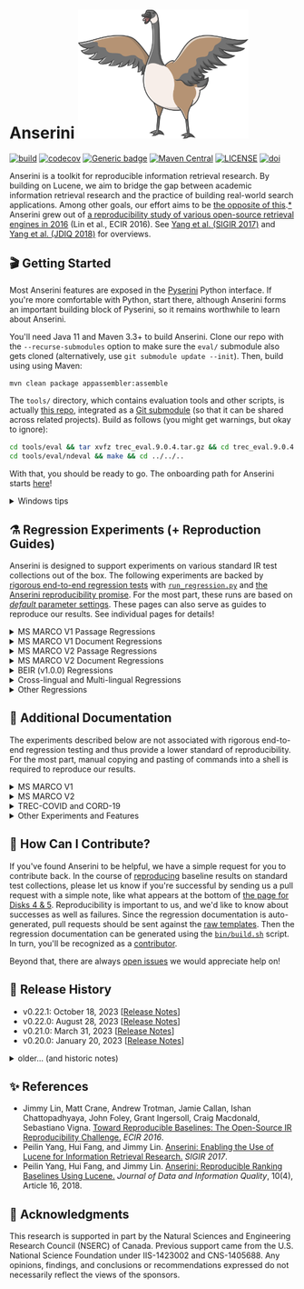 Anserini <img src="docs/anserini-logo.png" width="300" />
========
[![build](https://github.com/castorini/anserini/actions/workflows/maven.yml/badge.svg)](https://github.com/castorini/anserini/actions)
[![codecov](https://codecov.io/gh/castorini/anserini/branch/master/graph/badge.svg)](https://codecov.io/gh/castorini/anserini)
[![Generic badge](https://img.shields.io/badge/Lucene-v9.5.0-brightgreen.svg)](https://archive.apache.org/dist/lucene/java/9.5.0/)
[![Maven Central](https://img.shields.io/maven-central/v/io.anserini/anserini?color=brightgreen)](https://central.sonatype.com/namespace/io.anserini)
[![LICENSE](https://img.shields.io/badge/license-Apache-blue.svg?style=flat)](https://www.apache.org/licenses/LICENSE-2.0)
[![doi](http://img.shields.io/badge/doi-10.1145%2F3239571-blue.svg?style=flat)](https://doi.org/10.1145/3239571)

Anserini is a toolkit for reproducible information retrieval research.
By building on Lucene, we aim to bridge the gap between academic information retrieval research and the practice of building real-world search applications.
Among other goals, our effort aims to be [the opposite of this](http://phdcomics.com/comics/archive.php?comicid=1689).[*](docs/reproducibility.md)
Anserini grew out of [a reproducibility study of various open-source retrieval engines in 2016](https://link.springer.com/chapter/10.1007/978-3-319-30671-1_30) (Lin et al., ECIR 2016). 
See [Yang et al. (SIGIR 2017)](https://dl.acm.org/doi/10.1145/3077136.3080721) and [Yang et al. (JDIQ 2018)](https://dl.acm.org/doi/10.1145/3239571) for overviews.

## 🎬 Getting Started

Most Anserini features are exposed in the [Pyserini](http://pyserini.io/) Python interface.
If you're more comfortable with Python, start there, although Anserini forms an important building block of Pyserini, so it remains worthwhile to learn about Anserini.

<!--
If you're looking for basic indexing and search capabilities, you might want to start there.
A low-effort way to try out Anserini is to look at our [online notebooks](https://github.com/castorini/anserini-notebooks), which will allow you to get started with just a few clicks.
-->

You'll need Java 11 and Maven 3.3+ to build Anserini.
Clone our repo with the `--recurse-submodules` option to make sure the `eval/` submodule also gets cloned (alternatively, use `git submodule update --init`).
Then, build using using Maven:

```
mvn clean package appassembler:assemble
```

The `tools/` directory, which contains evaluation tools and other scripts, is actually [this repo](https://github.com/castorini/anserini-tools), integrated as a [Git submodule](https://git-scm.com/book/en/v2/Git-Tools-Submodules) (so that it can be shared across related projects).
Build as follows (you might get warnings, but okay to ignore):

```bash
cd tools/eval && tar xvfz trec_eval.9.0.4.tar.gz && cd trec_eval.9.0.4 && make && cd ../../..
cd tools/eval/ndeval && make && cd ../../..
```

With that, you should be ready to go.
The onboarding path for Anserini starts [here](docs/start-here.md)!

<details>
<summary>Windows tips</summary>

Note that on Windows, tests may fail due to encoding issues, see [#1466](https://github.com/castorini/anserini/issues/1466).
A simple workaround is to skip tests by adding `-Dmaven.test.skip=true` to the above `mvn` command.
See [#1121](https://github.com/castorini/pyserini/discussions/1121) for additional discussions on debugging Windows build errors.

</details>

## ⚗️ Regression Experiments (+ Reproduction Guides)

Anserini is designed to support experiments on various standard IR test collections out of the box.
The following experiments are backed by [rigorous end-to-end regression tests](docs/regressions.md) with [`run_regression.py`](src/main/python/run_regression.py) and [the Anserini reproducibility promise](docs/regressions.md).
For the most part, these runs are based on [_default_ parameter settings](src/main/java/io/anserini/search/SearchCollection.java).
These pages can also serve as guides to reproduce our results.
See individual pages for details!

<details>
<summary>MS MARCO V1 Passage Regressions</summary>

### MS MARCO V1 Passage Regressions

|                                             |                                         dev                                          |                                       DL19                                        |                                       DL20                                        |
|---------------------------------------------|:------------------------------------------------------------------------------------:|:---------------------------------------------------------------------------------:|:---------------------------------------------------------------------------------:|
| **Unsupervised Sparse Lexical**             |                                                                                      |                                                                                   |                                                                                   |
| BoW baselines                               |                 [+](docs/regressions/regressions-msmarco-passage.md)                 |                 [+](docs/regressions/regressions-dl19-passage.md)                 |                 [+](docs/regressions/regressions-dl20-passage.md)                 |
| Quantized BM25                              |             [✓](docs/regressions/regressions-msmarco-passage-bm25-b8.md)             |             [✓](docs/regressions/regressions-dl19-passage-bm25-b8.md)             |             [✓](docs/regressions/regressions-dl20-passage-bm25-b8.md)             |
| WP baselines                                |               [+](docs/regressions/regressions-msmarco-passage-wp.md)                |               [+](docs/regressions/regressions-dl19-passage-wp.md)                |               [+](docs/regressions/regressions-dl20-passage-wp.md)                |
| Huggingface WP baselines                    |             [+](docs/regressions/regressions-msmarco-passage-hgf-wp.md)              |             [+](docs/regressions/regressions-dl19-passage-hgf-wp.md)              |             [+](docs/regressions/regressions-dl20-passage-hgf-wp.md)              |
| doc2query                                   |            [+](docs/regressions/regressions-msmarco-passage-doc2query.md)            |                                                                                   |                                                                                   |
| doc2query-T5                                |          [+](docs/regressions/regressions-msmarco-passage-docTTTTTquery.md)          |          [+](docs/regressions/regressions-dl19-passage-docTTTTTquery.md)          |          [+](docs/regressions/regressions-dl20-passage-docTTTTTquery.md)          |
| **Learned Sparse Lexical (uniCOIL family)** |                                                                                      |                                                                                   |                                                                                   |
| uniCOIL noexp                               |          [✓](docs/regressions/regressions-msmarco-passage-unicoil-noexp.md)          |          [✓](docs/regressions/regressions-dl19-passage-unicoil-noexp.md)          |          [✓](docs/regressions/regressions-dl20-passage-unicoil-noexp.md)          |
| uniCOIL with doc2query-T5                   |             [✓](docs/regressions/regressions-msmarco-passage-unicoil.md)             |             [✓](docs/regressions/regressions-dl19-passage-unicoil.md)             |             [✓](docs/regressions/regressions-dl20-passage-unicoil.md)             |
| uniCOIL with TILDE                          |     [✓](docs/regressions/regressions-msmarco-passage-unicoil-tilde-expansion.md)     |                                                                                   |                                                                                   |
| **Learned Sparse Lexical (other)**          |                                                                                      |                                                                                   |                                                                                   |
| DeepImpact                                  |           [✓](docs/regressions/regressions-msmarco-passage-deepimpact.md)            |                                                                                   |                                                                                   |
| SPLADEv2                                    |       [✓](docs/regressions/regressions-msmarco-passage-distill-splade-max.md)        |                                                                                   |                                                                                   |
| SPLADE-distill CoCodenser-medium            | [✓](docs/regressions/regressions-msmarco-passage-splade-distil-cocodenser-medium.md) | [✓](docs/regressions/regressions-dl19-passage-splade-distil-cocodenser-medium.md) | [✓](docs/regressions/regressions-dl20-passage-splade-distil-cocodenser-medium.md) |
| SPLADE++ CoCondenser-EnsembleDistil         |          [✓](docs/regressions/regressions-msmarco-passage-splade-pp-ed.md)           |          [✓](docs/regressions/regressions-dl19-passage-splade-pp-ed.md)           |          [✓](docs/regressions/regressions-dl20-passage-splade-pp-ed.md)           |
| SPLADE++ CoCondenser-EnsembleDistil (ONNX)  |        [✓](docs/regressions/regressions-msmarco-passage-splade-pp-ed-onnx.md)        |        [✓](docs/regressions/regressions-dl19-passage-splade-pp-ed-onnx.md)        |        [✓](docs/regressions/regressions-dl20-passage-splade-pp-ed-onnx.md)        |
| SPLADE++ CoCondenser-SelfDistil             |          [✓](docs/regressions/regressions-msmarco-passage-splade-pp-sd.md)           |          [✓](docs/regressions/regressions-dl19-passage-splade-pp-sd.md)           |          [✓](docs/regressions/regressions-dl20-passage-splade-pp-sd.md)           |
| SPLADE++ CoCondenser-SelfDistil (ONNX)      |        [✓](docs/regressions/regressions-msmarco-passage-splade-pp-sd-onnx.md)        |        [✓](docs/regressions/regressions-dl19-passage-splade-pp-sd-onnx.md)        |        [✓](docs/regressions/regressions-dl20-passage-splade-pp-sd-onnx.md)        |
| **Learned Dense**                           |                                                                                      |                                                                                   |                                                                                   |
| cosDPR-distil                               |         [✓](docs/regressions/regressions-msmarco-passage-cos-dpr-distil.md)          |         [✓](docs/regressions/regressions-dl19-passage-cos-dpr-distil.md)          |         [✓](docs/regressions/regressions-dl20-passage-cos-dpr-distil.md)          |  

### Available Corpora for Download

| Corpora                                                                                                                                   |   Size | Checksum                           |
|:------------------------------------------------------------------------------------------------------------------------------------------|-------:|:-----------------------------------|
| [Quantized BM25](https://rgw.cs.uwaterloo.ca/JIMMYLIN-bucket0/data/msmarco-passage-bm25-b8.tar)                                           | 1.2 GB | `0a623e2c97ac6b7e814bf1323a97b435` |
| [uniCOIL (noexp)](https://rgw.cs.uwaterloo.ca/JIMMYLIN-bucket0/data/msmarco-passage-unicoil-noexp.tar)                                    | 2.7 GB | `f17ddd8c7c00ff121c3c3b147d2e17d8` |
| [uniCOIL (d2q-T5)](https://rgw.cs.uwaterloo.ca/JIMMYLIN-bucket0/data/msmarco-passage-unicoil.tar)                                         | 3.4 GB | `78eef752c78c8691f7d61600ceed306f` |
| [uniCOIL (TILDE)](https://rgw.cs.uwaterloo.ca/JIMMYLIN-bucket0/data/msmarco-passage-unicoil-tilde-expansion.tar)                          | 3.9 GB | `12a9c289d94e32fd63a7d39c9677d75c` |
| [DeepImpact](https://rgw.cs.uwaterloo.ca/JIMMYLIN-bucket0/data/msmarco-passage-deepimpact.tar)                                            | 3.6 GB | `73843885b503af3c8b3ee62e5f5a9900` |
| [SPLADEv2](https://rgw.cs.uwaterloo.ca/JIMMYLIN-bucket0/data/msmarco-passage-distill-splade-max.tar)                                      | 9.9 GB | `b5d126f5d9a8e1b3ef3f5cb0ba651725` |
| [SPLADE-distill CoCodenser-medium](https://rgw.cs.uwaterloo.ca/JIMMYLIN-bucket0/data/msmarco-passage-splade_distil_cocodenser_medium.tar) | 4.9 GB | `f77239a26d08856e6491a34062893b0c` |
| [SPLADE++ CoCondenser-EnsembleDistil](https://rgw.cs.uwaterloo.ca/pyserini/data/msmarco-passage-splade-pp-ed.tar)                         | 4.2 GB | `e489133bdc54ee1e7c62a32aa582bc77` |
| [SPLADE++ CoCondenser-SelfDistil](https://rgw.cs.uwaterloo.ca/pyserini/data/msmarco-passage-splade-pp-sd.tar)                             | 4.8 GB | `cb7e264222f2bf2221dd2c9d28190be1` |
| [cosDPR-distil](https://rgw.cs.uwaterloo.ca/pyserini/data/msmarco-passage-cos-dpr-distil.tar)                                             |  57 GB | `e20ffbc8b5e7f760af31298aefeaebbd` |

</details>
<details>
<summary>MS MARCO V1 Document Regressions</summary>

### MS MARCO V1 Document Regressions

|                                                                                               |                                   dev                                    |                                 DL19                                  |                                 DL20                                  |
|-----------------------------------------------------------------------------------------------|:------------------------------------------------------------------------:|:---------------------------------------------------------------------:|:---------------------------------------------------------------------:|
| **Unsupervised Lexical, Complete Doc**[*](docs/experiments-msmarco-doc-doc2query-details.md)  |
| BoW baselines                                                                                 |             [+](docs/regressions/regressions-msmarco-doc.md)             |             [+](docs/regressions/regressions-dl19-doc.md)             |             [+](docs/regressions/regressions-dl20-doc.md)             |
| WP baselines                                                                                  |           [+](docs/regressions/regressions-msmarco-doc-wp.md)            |           [+](docs/regressions/regressions-dl19-doc-wp.md)            |           [+](docs/regressions/regressions-dl20-doc-wp.md)            |
| Huggingface WP baselines                                                                      |         [+](docs/regressions/regressions-msmarco-doc-hgf-wp.md)          |         [+](docs/regressions/regressions-dl19-doc-hgf-wp.md)          |         [+](docs/regressions/regressions-dl20-doc-hgf-wp.md)          |
| doc2query-T5                                                                                  |      [+](docs/regressions/regressions-msmarco-doc-docTTTTTquery.md)      |      [+](docs/regressions/regressions-dl19-doc-docTTTTTquery.md)      |      [+](docs/regressions/regressions-dl20-doc-docTTTTTquery.md)      |
| **Unsupervised Lexical, Segmented Doc**[*](docs/experiments-msmarco-doc-doc2query-details.md) |
| BoW baselines                                                                                 |        [+](docs/regressions/regressions-msmarco-doc-segmented.md)        |        [+](docs/regressions/regressions-dl19-doc-segmented.md)        |        [+](docs/regressions/regressions-dl20-doc-segmented.md)        |
| WP baselines                                                                                  |      [+](docs/regressions/regressions-msmarco-doc-segmented-wp.md)       |      [+](docs/regressions/regressions-dl19-doc-segmented-wp.md)       |      [+](docs/regressions/regressions-dl20-doc-segmented-wp.md)       |
| doc2query-T5                                                                                  | [+](docs/regressions/regressions-msmarco-doc-segmented-docTTTTTquery.md) | [+](docs/regressions/regressions-dl19-doc-segmented-docTTTTTquery.md) | [+](docs/regressions/regressions-dl20-doc-segmented-docTTTTTquery.md) |
| **Learned Sparse Lexical**                                                                    |
| uniCOIL noexp                                                                                 | [✓](docs/regressions/regressions-msmarco-doc-segmented-unicoil-noexp.md) | [✓](docs/regressions/regressions-dl19-doc-segmented-unicoil-noexp.md) | [✓](docs/regressions/regressions-dl20-doc-segmented-unicoil-noexp.md) |
| uniCOIL with doc2query-T5                                                                     |    [✓](docs/regressions/regressions-msmarco-doc-segmented-unicoil.md)    |    [✓](docs/regressions/regressions-dl19-doc-segmented-unicoil.md)    |    [✓](docs/regressions/regressions-dl20-doc-segmented-unicoil.md)    |

### Available Corpora for Download

| Corpora                                                                                                                                         |   Size | Checksum                           |
|:------------------------------------------------------------------------------------------------------------------------------------------------|-------:|:-----------------------------------|
| [MS MARCO V1 doc: uniCOIL (noexp)](https://rgw.cs.uwaterloo.ca/JIMMYLIN-bucket0/data/msmarco-doc-segmented-unicoil-noexp.tar)                   |  11 GB | `11b226e1cacd9c8ae0a660fd14cdd710` |
| [MS MARCO V1 doc: uniCOIL (d2q-T5)](https://rgw.cs.uwaterloo.ca/JIMMYLIN-bucket0/data/msmarco-doc-segmented-unicoil.tar)                        |  19 GB | `6a00e2c0c375cb1e52c83ae5ac377ebb` |

</details>
<details>
<summary>MS MARCO V2 Passage Regressions</summary>

### MS MARCO V2 Passage Regressions

|                                            |                                     dev                                     |                                 DL21                                  |                                 DL22                                  |
|--------------------------------------------|:---------------------------------------------------------------------------:|:---------------------------------------------------------------------:|:---------------------------------------------------------------------:|
| **Unsupervised Lexical, Original Corpus**  |
| baselines                                  |           [+](docs/regressions/regressions-msmarco-v2-passage.md)           |           [+](docs/regressions/regressions-dl21-passage.md)           |           [+](docs/regressions/regressions-dl22-passage.md)           |
| doc2query-T5                               |       [+](docs/regressions/regressions-msmarco-v2-passage-d2q-t5.md)        |       [+](docs/regressions/regressions-dl21-passage-d2q-t5.md)        |       [+](docs/regressions/regressions-dl22-passage-d2q-t5.md)        |
| **Unsupervised Lexical, Augmented Corpus** |
| baselines                                  |      [+](docs/regressions/regressions-msmarco-v2-passage-augmented.md)      |      [+](docs/regressions/regressions-dl21-passage-augmented.md)      |      [+](docs/regressions/regressions-dl22-passage-augmented.md)      |
| doc2query-T5                               |  [+](docs/regressions/regressions-msmarco-v2-passage-augmented-d2q-t5.md)   |  [+](docs/regressions/regressions-dl21-passage-augmented-d2q-t5.md)   |  [+](docs/regressions/regressions-dl22-passage-augmented-d2q-t5.md)   |
| **Learned Sparse Lexical**                 |
| uniCOIL noexp zero-shot                    | [✓](docs/regressions/regressions-msmarco-v2-passage-unicoil-noexp-0shot.md) | [✓](docs/regressions/regressions-dl21-passage-unicoil-noexp-0shot.md) | [✓](docs/regressions/regressions-dl22-passage-unicoil-noexp-0shot.md) |
| uniCOIL with doc2query-T5 zero-shot        |    [✓](docs/regressions/regressions-msmarco-v2-passage-unicoil-0shot.md)    |    [✓](docs/regressions/regressions-dl21-passage-unicoil-0shot.md)    |    [✓](docs/regressions/regressions-dl22-passage-unicoil-0shot.md)    |
| SPLADE++ CoCondenser-EnsembleDistil        |    [✓](docs/regressions/regressions-msmarco-v2-passage-splade-pp-ed.md)     |    [✓](docs/regressions/regressions-dl21-passage-splade-pp-ed.md)     |    [✓](docs/regressions/regressions-dl22-passage-splade-pp-ed.md)     |
| SPLADE++ CoCondenser-SelfDistil            |    [✓](docs/regressions/regressions-msmarco-v2-passage-splade-pp-sd.md)     |    [✓](docs/regressions/regressions-dl21-passage-splade-pp-sd.md)     |    [✓](docs/regressions/regressions-dl22-passage-splade-pp-sd.md)     |

### Available Corpora for Download

| Corpora                                                                                                              |  Size | Checksum                           |
|:---------------------------------------------------------------------------------------------------------------------|------:|:-----------------------------------|
| [uniCOIL (noexp)](https://rgw.cs.uwaterloo.ca/JIMMYLIN-bucket0/data/msmarco_v2_passage_unicoil_noexp_0shot.tar)      | 24 GB | `d9cc1ed3049746e68a2c91bf90e5212d` |
| [uniCOIL (d2q-T5)](https://rgw.cs.uwaterloo.ca/JIMMYLIN-bucket0/data/msmarco_v2_passage_unicoil_0shot.tar)           | 41 GB | `1949a00bfd5e1f1a230a04bbc1f01539` |
| [SPLADE++ CoCondenser-EnsembleDistil](https://rgw.cs.uwaterloo.ca/pyserini/data/msmarco_v2_passage_splade_pp_ed.tar) | 66 GB | `2cdb2adc259b8fa6caf666b20ebdc0e8` |
| [SPLADE++ CoCondenser-SelfDistil)](https://rgw.cs.uwaterloo.ca/pyserini/data/msmarco_v2_passage_splade_pp_sd.tar)    | 76 GB | `061930dd615c7c807323ea7fc7957877` |

</details>
<details>
<summary>MS MARCO V2 Document Regressions</summary>

### MS MARCO V2 Document Regressions

|                                         |                                         dev                                          |                                      DL21                                      |
|-----------------------------------------|:------------------------------------------------------------------------------------:|:------------------------------------------------------------------------------:|
| **Unsupervised Lexical, Complete Doc**  |
| baselines                               |                 [+](docs/regressions/regressions-msmarco-v2-doc.md)                  |                 [+](docs/regressions/regressions-dl21-doc.md)                  |
| doc2query-T5                            |              [+](docs/regressions/regressions-msmarco-v2-doc-d2q-t5.md)              |              [+](docs/regressions/regressions-dl21-doc-d2q-t5.md)              |
| **Unsupervised Lexical, Segmented Doc** |
| baselines                               |            [+](docs/regressions/regressions-msmarco-v2-doc-segmented.md)             |            [+](docs/regressions/regressions-dl21-doc-segmented.md)             |
| doc2query-T5                            |         [+](docs/regressions/regressions-msmarco-v2-doc-segmented-d2q-t5.md)         |         [+](docs/regressions/regressions-dl21-doc-segmented-d2q-t5.md)         |
| **Learned Sparse Lexical**              |
| uniCOIL noexp zero-shot                 | [✓](docs/regressions/regressions-msmarco-v2-doc-segmented-unicoil-noexp-0shot-v2.md) | [✓](docs/regressions/regressions-dl21-doc-segmented-unicoil-noexp-0shot-v2.md) |
| uniCOIL with doc2query-T5 zero-shot     |    [✓](docs/regressions/regressions-msmarco-v2-doc-segmented-unicoil-0shot-v2.md)    |    [✓](docs/regressions/regressions-dl21-doc-segmented-unicoil-0shot-v2.md)    |

### Available Corpora for Download

| Corpora                                                                                                                                         |   Size | Checksum                           |
|:------------------------------------------------------------------------------------------------------------------------------------------------|-------:|:-----------------------------------|
| [MS MARCO V2 doc: uniCOIL (noexp)](https://rgw.cs.uwaterloo.ca/JIMMYLIN-bucket0/data/msmarco_v2_doc_segmented_unicoil_noexp_0shot_v2.tar)       |  55 GB | `97ba262c497164de1054f357caea0c63` |
| [MS MARCO V2 doc: uniCOIL (d2q-T5)](https://rgw.cs.uwaterloo.ca/JIMMYLIN-bucket0/data/msmarco_v2_doc_segmented_unicoil_0shot_v2.tar)            |  72 GB | `c5639748c2cbad0152e10b0ebde3b804` |

</details>
<details>
<summary>BEIR (v1.0.0) Regressions</summary>

### BEIR (v1.0.0) Regressions

+ F = "flat" baseline
+ MF = "multifield" baseline
+ UCx = uniCOIL (noexp)
+ SPLADE = SPLADE-distill CoCodenser-medium

| Corpus                  |                                     flat                                      |                                     flat-wp                                      |                                     multifield                                      |                                          UCx                                           |                                                  SPLADE                                                  |
|-------------------------|:-----------------------------------------------------------------------------:|:--------------------------------------------------------------------------------:|:-----------------------------------------------------------------------------------:|:--------------------------------------------------------------------------------------:|:--------------------------------------------------------------------------------------------------------:|
| TREC-COVID              |       [+](docs/regressions/regressions-beir-v1.0.0-trec-covid-flat.md)        |       [+](docs/regressions/regressions-beir-v1.0.0-trec-covid-flat-wp.md)        |       [+](docs/regressions/regressions-beir-v1.0.0-trec-covid-multifield.md)        |       [+](docs/regressions/regressions-beir-v1.0.0-trec-covid-unicoil-noexp.md)        |       [+](docs/regressions/regressions-beir-v1.0.0-trec-covid-splade-distil-cocodenser-medium.md)        |
| BioASQ                  |         [+](docs/regressions/regressions-beir-v1.0.0-bioasq-flat.md)          |         [+](docs/regressions/regressions-beir-v1.0.0-bioasq-flat-wp.md)          |         [+](docs/regressions/regressions-beir-v1.0.0-bioasq-multifield.md)          |         [+](docs/regressions/regressions-beir-v1.0.0-bioasq-unicoil-noexp.md)          |         [+](docs/regressions/regressions-beir-v1.0.0-bioasq-splade-distil-cocodenser-medium.md)          |
| NFCorpus                |        [+](docs/regressions/regressions-beir-v1.0.0-nfcorpus-flat.md)         |        [+](docs/regressions/regressions-beir-v1.0.0-nfcorpus-flat-wp.md)         |        [+](docs/regressions/regressions-beir-v1.0.0-nfcorpus-multifield.md)         |        [+](docs/regressions/regressions-beir-v1.0.0-nfcorpus-unicoil-noexp.md)         |        [+](docs/regressions/regressions-beir-v1.0.0-nfcorpus-splade-distil-cocodenser-medium.md)         |
| NQ                      |           [+](docs/regressions/regressions-beir-v1.0.0-nq-flat.md)            |           [+](docs/regressions/regressions-beir-v1.0.0-nq-flat-wp.md)            |           [+](docs/regressions/regressions-beir-v1.0.0-nq-multifield.md)            |           [+](docs/regressions/regressions-beir-v1.0.0-nq-unicoil-noexp.md)            |           [+](docs/regressions/regressions-beir-v1.0.0-nq-splade-distil-cocodenser-medium.md)            |
| HotpotQA                |        [+](docs/regressions/regressions-beir-v1.0.0-hotpotqa-flat.md)         |        [+](docs/regressions/regressions-beir-v1.0.0-hotpotqa-flat-wp.md)         |        [+](docs/regressions/regressions-beir-v1.0.0-hotpotqa-multifield.md)         |        [+](docs/regressions/regressions-beir-v1.0.0-hotpotqa-unicoil-noexp.md)         |        [+](docs/regressions/regressions-beir-v1.0.0-hotpotqa-splade-distil-cocodenser-medium.md)         |
| FiQA-2018               |          [+](docs/regressions/regressions-beir-v1.0.0-fiqa-flat.md)           |          [+](docs/regressions/regressions-beir-v1.0.0-fiqa-flat-wp.md)           |          [+](docs/regressions/regressions-beir-v1.0.0-fiqa-multifield.md)           |          [+](docs/regressions/regressions-beir-v1.0.0-fiqa-unicoil-noexp.md)           |          [+](docs/regressions/regressions-beir-v1.0.0-fiqa-splade-distil-cocodenser-medium.md)           |
| Signal-1M(RT)           |        [+](docs/regressions/regressions-beir-v1.0.0-signal1m-flat.md)         |        [+](docs/regressions/regressions-beir-v1.0.0-signal1m-flat-wp.md)         |        [+](docs/regressions/regressions-beir-v1.0.0-signal1m-multifield.md)         |        [+](docs/regressions/regressions-beir-v1.0.0-signal1m-unicoil-noexp.md)         |        [+](docs/regressions/regressions-beir-v1.0.0-signal1m-splade-distil-cocodenser-medium.md)         |
| TREC-NEWS               |        [+](docs/regressions/regressions-beir-v1.0.0-trec-news-flat.md)        |        [+](docs/regressions/regressions-beir-v1.0.0-trec-news-flat-wp.md)        |        [+](docs/regressions/regressions-beir-v1.0.0-trec-news-multifield.md)        |        [+](docs/regressions/regressions-beir-v1.0.0-trec-news-unicoil-noexp.md)        |        [+](docs/regressions/regressions-beir-v1.0.0-trec-news-splade-distil-cocodenser-medium.md)        |
| Robust04                |        [+](docs/regressions/regressions-beir-v1.0.0-robust04-flat.md)         |        [+](docs/regressions/regressions-beir-v1.0.0-robust04-flat-wp.md)         |        [+](docs/regressions/regressions-beir-v1.0.0-robust04-multifield.md)         |        [+](docs/regressions/regressions-beir-v1.0.0-robust04-unicoil-noexp.md)         |        [+](docs/regressions/regressions-beir-v1.0.0-robust04-splade-distil-cocodenser-medium.md)         |
| ArguAna                 |         [+](docs/regressions/regressions-beir-v1.0.0-arguana-flat.md)         |         [+](docs/regressions/regressions-beir-v1.0.0-arguana-flat-wp.md)         |         [+](docs/regressions/regressions-beir-v1.0.0-arguana-multifield.md)         |         [+](docs/regressions/regressions-beir-v1.0.0-arguana-unicoil-noexp.md)         |         [+](docs/regressions/regressions-beir-v1.0.0-arguana-splade-distil-cocodenser-medium.md)         |
| Touche2020              |    [+](docs/regressions/regressions-beir-v1.0.0-webis-touche2020-flat.md)     |    [+](docs/regressions/regressions-beir-v1.0.0-webis-touche2020-flat-wp.md)     |    [+](docs/regressions/regressions-beir-v1.0.0-webis-touche2020-multifield.md)     |    [+](docs/regressions/regressions-beir-v1.0.0-webis-touche2020-unicoil-noexp.md)     |    [+](docs/regressions/regressions-beir-v1.0.0-webis-touche2020-splade-distil-cocodenser-medium.md)     |
| CQADupStack-Android     |   [+](docs/regressions/regressions-beir-v1.0.0-cqadupstack-android-flat.md)   |   [+](docs/regressions/regressions-beir-v1.0.0-cqadupstack-android-flat-wp.md)   |   [+](docs/regressions/regressions-beir-v1.0.0-cqadupstack-android-multifield.md)   |   [+](docs/regressions/regressions-beir-v1.0.0-cqadupstack-android-unicoil-noexp.md)   |   [+](docs/regressions/regressions-beir-v1.0.0-cqadupstack-android-splade-distil-cocodenser-medium.md)   |
| CQADupStack-English     |   [+](docs/regressions/regressions-beir-v1.0.0-cqadupstack-english-flat.md)   |   [+](docs/regressions/regressions-beir-v1.0.0-cqadupstack-english-flat-wp.md)   |   [+](docs/regressions/regressions-beir-v1.0.0-cqadupstack-english-multifield.md)   |   [+](docs/regressions/regressions-beir-v1.0.0-cqadupstack-english-unicoil-noexp.md)   |   [+](docs/regressions/regressions-beir-v1.0.0-cqadupstack-english-splade-distil-cocodenser-medium.md)   |
| CQADupStack-Gaming      |   [+](docs/regressions/regressions-beir-v1.0.0-cqadupstack-gaming-flat.md)    |   [+](docs/regressions/regressions-beir-v1.0.0-cqadupstack-gaming-flat-wp.md)    |   [+](docs/regressions/regressions-beir-v1.0.0-cqadupstack-gaming-multifield.md)    |   [+](docs/regressions/regressions-beir-v1.0.0-cqadupstack-gaming-unicoil-noexp.md)    |   [+](docs/regressions/regressions-beir-v1.0.0-cqadupstack-gaming-splade-distil-cocodenser-medium.md)    |
| CQADupStack-Gis         |     [+](docs/regressions/regressions-beir-v1.0.0-cqadupstack-gis-flat.md)     |     [+](docs/regressions/regressions-beir-v1.0.0-cqadupstack-gis-flat-wp.md)     |     [+](docs/regressions/regressions-beir-v1.0.0-cqadupstack-gis-multifield.md)     |     [+](docs/regressions/regressions-beir-v1.0.0-cqadupstack-gis-unicoil-noexp.md)     |     [+](docs/regressions/regressions-beir-v1.0.0-cqadupstack-gis-splade-distil-cocodenser-medium.md)     |
| CQADupStack-Mathematica | [+](docs/regressions/regressions-beir-v1.0.0-cqadupstack-mathematica-flat.md) | [+](docs/regressions/regressions-beir-v1.0.0-cqadupstack-mathematica-flat-wp.md) | [+](docs/regressions/regressions-beir-v1.0.0-cqadupstack-mathematica-multifield.md) | [+](docs/regressions/regressions-beir-v1.0.0-cqadupstack-mathematica-unicoil-noexp.md) | [+](docs/regressions/regressions-beir-v1.0.0-cqadupstack-mathematica-splade-distil-cocodenser-medium.md) |
| CQADupStack-Physics     |   [+](docs/regressions/regressions-beir-v1.0.0-cqadupstack-physics-flat.md)   |   [+](docs/regressions/regressions-beir-v1.0.0-cqadupstack-physics-flat-wp.md)   |   [+](docs/regressions/regressions-beir-v1.0.0-cqadupstack-physics-multifield.md)   |   [+](docs/regressions/regressions-beir-v1.0.0-cqadupstack-physics-unicoil-noexp.md)   |   [+](docs/regressions/regressions-beir-v1.0.0-cqadupstack-physics-splade-distil-cocodenser-medium.md)   |
| CQADupStack-Programmers | [+](docs/regressions/regressions-beir-v1.0.0-cqadupstack-programmers-flat.md) | [+](docs/regressions/regressions-beir-v1.0.0-cqadupstack-programmers-flat-wp.md) | [+](docs/regressions/regressions-beir-v1.0.0-cqadupstack-programmers-multifield.md) | [+](docs/regressions/regressions-beir-v1.0.0-cqadupstack-programmers-unicoil-noexp.md) | [+](docs/regressions/regressions-beir-v1.0.0-cqadupstack-programmers-splade-distil-cocodenser-medium.md) |
| CQADupStack-Stats       |    [+](docs/regressions/regressions-beir-v1.0.0-cqadupstack-stats-flat.md)    |    [+](docs/regressions/regressions-beir-v1.0.0-cqadupstack-stats-flat-wp.md)    |    [+](docs/regressions/regressions-beir-v1.0.0-cqadupstack-stats-multifield.md)    |    [+](docs/regressions/regressions-beir-v1.0.0-cqadupstack-stats-unicoil-noexp.md)    |    [+](docs/regressions/regressions-beir-v1.0.0-cqadupstack-stats-splade-distil-cocodenser-medium.md)    |
| CQADupStack-Tex         |     [+](docs/regressions/regressions-beir-v1.0.0-cqadupstack-tex-flat.md)     |     [+](docs/regressions/regressions-beir-v1.0.0-cqadupstack-tex-flat-wp.md)     |     [+](docs/regressions/regressions-beir-v1.0.0-cqadupstack-tex-multifield.md)     |     [+](docs/regressions/regressions-beir-v1.0.0-cqadupstack-tex-unicoil-noexp.md)     |     [+](docs/regressions/regressions-beir-v1.0.0-cqadupstack-tex-splade-distil-cocodenser-medium.md)     |
| CQADupStack-Unix        |    [+](docs/regressions/regressions-beir-v1.0.0-cqadupstack-unix-flat.md)     |    [+](docs/regressions/regressions-beir-v1.0.0-cqadupstack-unix-flat-wp.md)     |    [+](docs/regressions/regressions-beir-v1.0.0-cqadupstack-unix-multifield.md)     |    [+](docs/regressions/regressions-beir-v1.0.0-cqadupstack-unix-unicoil-noexp.md)     |    [+](docs/regressions/regressions-beir-v1.0.0-cqadupstack-unix-splade-distil-cocodenser-medium.md)     |
| CQADupStack-Webmasters  | [+](docs/regressions/regressions-beir-v1.0.0-cqadupstack-webmasters-flat.md)  | [+](docs/regressions/regressions-beir-v1.0.0-cqadupstack-webmasters-flat-wp.md)  | [+](docs/regressions/regressions-beir-v1.0.0-cqadupstack-webmasters-multifield.md)  | [+](docs/regressions/regressions-beir-v1.0.0-cqadupstack-webmasters-unicoil-noexp.md)  | [+](docs/regressions/regressions-beir-v1.0.0-cqadupstack-webmasters-splade-distil-cocodenser-medium.md)  |
| CQADupStack-Wordpress   |  [+](docs/regressions/regressions-beir-v1.0.0-cqadupstack-wordpress-flat.md)  |  [+](docs/regressions/regressions-beir-v1.0.0-cqadupstack-wordpress-flat-wp.md)  |  [+](docs/regressions/regressions-beir-v1.0.0-cqadupstack-wordpress-multifield.md)  |  [+](docs/regressions/regressions-beir-v1.0.0-cqadupstack-wordpress-unicoil-noexp.md)  |  [+](docs/regressions/regressions-beir-v1.0.0-cqadupstack-wordpress-splade-distil-cocodenser-medium.md)  |
| Quora                   |          [+](docs/regressions/regressions-beir-v1.0.0-quora-flat.md)          |          [+](docs/regressions/regressions-beir-v1.0.0-quora-flat-wp.md)          |          [+](docs/regressions/regressions-beir-v1.0.0-quora-multifield.md)          |          [+](docs/regressions/regressions-beir-v1.0.0-quora-unicoil-noexp.md)          |          [+](docs/regressions/regressions-beir-v1.0.0-quora-splade-distil-cocodenser-medium.md)          |
| DBPedia                 |     [+](docs/regressions/regressions-beir-v1.0.0-dbpedia-entity-flat.md)      |     [+](docs/regressions/regressions-beir-v1.0.0-dbpedia-entity-flat-wp.md)      |     [+](docs/regressions/regressions-beir-v1.0.0-dbpedia-entity-multifield.md)      |     [+](docs/regressions/regressions-beir-v1.0.0-dbpedia-entity-unicoil-noexp.md)      |     [+](docs/regressions/regressions-beir-v1.0.0-dbpedia-entity-splade-distil-cocodenser-medium.md)      |
| SCIDOCS                 |         [+](docs/regressions/regressions-beir-v1.0.0-scidocs-flat.md)         |         [+](docs/regressions/regressions-beir-v1.0.0-scidocs-flat-wp.md)         |         [+](docs/regressions/regressions-beir-v1.0.0-scidocs-multifield.md)         |         [+](docs/regressions/regressions-beir-v1.0.0-scidocs-unicoil-noexp.md)         |         [+](docs/regressions/regressions-beir-v1.0.0-scidocs-splade-distil-cocodenser-medium.md)         |
| FEVER                   |          [+](docs/regressions/regressions-beir-v1.0.0-fever-flat.md)          |          [+](docs/regressions/regressions-beir-v1.0.0-fever-flat-wp.md)          |          [+](docs/regressions/regressions-beir-v1.0.0-fever-multifield.md)          |          [+](docs/regressions/regressions-beir-v1.0.0-fever-unicoil-noexp.md)          |          [+](docs/regressions/regressions-beir-v1.0.0-fever-splade-distil-cocodenser-medium.md)          |
| Climate-FEVER           |      [+](docs/regressions/regressions-beir-v1.0.0-climate-fever-flat.md)      |      [+](docs/regressions/regressions-beir-v1.0.0-climate-fever-flat-wp.md)      |      [+](docs/regressions/regressions-beir-v1.0.0-climate-fever-multifield.md)      |      [+](docs/regressions/regressions-beir-v1.0.0-climate-fever-unicoil-noexp.md)      |      [+](docs/regressions/regressions-beir-v1.0.0-climate-fever-splade-distil-cocodenser-medium.md)      |
| SciFact                 |         [+](docs/regressions/regressions-beir-v1.0.0-scifact-flat.md)         |         [+](docs/regressions/regressions-beir-v1.0.0-scifact-flat-wp.md)         |         [+](docs/regressions/regressions-beir-v1.0.0-scifact-multifield.md)         |         [+](docs/regressions/regressions-beir-v1.0.0-scifact-unicoil-noexp.md)         |         [+](docs/regressions/regressions-beir-v1.0.0-scifact-splade-distil-cocodenser-medium.md)         |

</details>
<details>
<summary>Cross-lingual and Multi-lingual Regressions</summary>

### Cross-lingual and Multi-lingual Regressions

+ Regressions for Mr. TyDi (v1.1) baselines: [ar](docs/regressions/regressions-mrtydi-v1.1-ar.md), [bn](docs/regressions/regressions-mrtydi-v1.1-bn.md), [en](docs/regressions/regressions-mrtydi-v1.1-en.md), [fi](docs/regressions/regressions-mrtydi-v1.1-fi.md), [id](docs/regressions/regressions-mrtydi-v1.1-id.md), [ja](docs/regressions/regressions-mrtydi-v1.1-ja.md), [ko](docs/regressions/regressions-mrtydi-v1.1-ko.md), [ru](docs/regressions/regressions-mrtydi-v1.1-ru.md), [sw](docs/regressions/regressions-mrtydi-v1.1-sw.md), [te](docs/regressions/regressions-mrtydi-v1.1-te.md), [th](docs/regressions/regressions-mrtydi-v1.1-th.md)
+ Regressions for MIRACL (v1.0) baselines: [ar](docs/regressions/regressions-miracl-v1.0-ar.md), [bn](docs/regressions/regressions-miracl-v1.0-bn.md), [en](docs/regressions/regressions-miracl-v1.0-en.md), [es](docs/regressions/regressions-miracl-v1.0-es.md), [fa](docs/regressions/regressions-miracl-v1.0-fa.md), [fi](docs/regressions/regressions-miracl-v1.0-fi.md), [fr](docs/regressions/regressions-miracl-v1.0-fr.md), [hi](docs/regressions/regressions-miracl-v1.0-hi.md), [id](docs/regressions/regressions-miracl-v1.0-id.md), [ja](docs/regressions/regressions-miracl-v1.0-ja.md), [ko](docs/regressions/regressions-miracl-v1.0-ko.md), [ru](docs/regressions/regressions-miracl-v1.0-ru.md), [sw](docs/regressions/regressions-miracl-v1.0-sw.md), [te](docs/regressions/regressions-miracl-v1.0-te.md), [th](docs/regressions/regressions-miracl-v1.0-th.md), [zh](docs/regressions/regressions-miracl-v1.0-zh.md)
+ Regressions for TREC 2022 NeuCLIR Track BM25 (query translation): [Persian](docs/regressions/regressions-neuclir22-fa-qt.md), [Russian](docs/regressions/regressions-neuclir22-ru-qt.md), [Chinese](docs/regressions/regressions-neuclir22-zh-qt.md)
+ Regressions for TREC 2022 NeuCLIR Track BM25 (document translation): [Persian](docs/regressions/regressions-neuclir22-fa-dt.md), [Russian](docs/regressions/regressions-neuclir22-ru-dt.md), [Chinese](docs/regressions/regressions-neuclir22-zh-dt.md)
+ Regressions for TREC 2022 NeuCLIR Track SPLADE (query translation): [Persian](docs/regressions/regressions-neuclir22-fa-qt-splade.md), [Russian](docs/regressions/regressions-neuclir22-ru-qt-splade.md), [Chinese](docs/regressions/regressions-neuclir22-zh-qt-splade.md)
+ Regressions for TREC 2022 NeuCLIR Track SPLADE (document translation): [Persian](docs/regressions/regressions-neuclir22-fa-dt-splade.md), [Russian](docs/regressions/regressions-neuclir22-ru-dt-splade.md), [Chinese](docs/regressions/regressions-neuclir22-zh-dt-splade.md)
+ Regressions for HC4 (v1.0) baselines on HC4 corpora: [Persian](docs/regressions/regressions-hc4-v1.0-fa.md), [Russian](docs/regressions/regressions-hc4-v1.0-ru.md), [Chinese](docs/regressions/regressions-hc4-v1.0-zh.md)
+ Regressions for HC4 (v1.0) baselines on original NeuCLIR22 corpora: [Persian](docs/regressions/regressions-hc4-neuclir22-fa.md), [Russian](docs/regressions/regressions-hc4-neuclir22-ru.md), [Chinese](docs/regressions/regressions-hc4-neuclir22-zh.md)
+ Regressions for HC4 (v1.0) baselines on translated NeuCLIR22 corpora: [Persian](docs/regressions/regressions-hc4-neuclir22-fa-en.md), [Russian](docs/regressions/regressions-hc4-neuclir22-ru-en.md), [Chinese](docs/regressions/regressions-hc4-neuclir22-zh-en.md)
+ Regressions for [NTCIR-8 ACLIA (IR4QA subtask, Monolingual Chinese)](docs/regressions/regressions-ntcir8-zh.md)
+ Regressions for [CLEF 2006 Monolingual French](docs/regressions/regressions-clef06-fr.md)
+ Regressions for [TREC 2002 Monolingual Arabic](docs/regressions/regressions-trec02-ar.md)
+ Regressions for FIRE 2012: [Monolingual Bengali](docs/regressions/regressions-fire12-bn.md), [Monolingual Hindi](docs/regressions/regressions-fire12-hi.md), [Monolingual English](docs/regressions/regressions-fire12-en.md)

</details>
<details>
<summary>Other Regressions</summary>

### Other Regressions

+ Regressions for [Disks 1 &amp; 2 (TREC 1-3)](docs/regressions/regressions-disk12.md), [Disks 4 &amp; 5 (TREC 7-8, Robust04)](docs/regressions/regressions-disk45.md), [AQUAINT (Robust05)](docs/regressions/regressions-robust05.md)
+ Regressions for [the New York Times Corpus (Core17)](docs/regressions/regressions-core17.md), [the Washington Post Corpus (Core18)](docs/regressions/regressions-core18.md)
+ Regressions for [Wt10g](docs/regressions/regressions-wt10g.md), [Gov2](docs/regressions/regressions-gov2.md)
+ Regressions for [ClueWeb09 (Category B)](docs/regressions/regressions-cw09b.md), [ClueWeb12-B13](docs/regressions/regressions-cw12b13.md), [ClueWeb12](docs/regressions/regressions-cw12.md)
+ Regressions for [Tweets2011 (MB11 &amp; MB12)](docs/regressions/regressions-mb11.md), [Tweets2013 (MB13 &amp; MB14)](docs/regressions/regressions-mb13.md)
+ Regressions for Complex Answer Retrieval (CAR17): [v1.5](docs/regressions/regressions-car17v1.5.md), [v2.0](docs/regressions/regressions-car17v2.0.md), [v2.0 with doc2query](docs/regressions/regressions-car17v2.0-doc2query.md)
+ Regressions for TREC News Tracks (Background Linking Task): [2018](docs/regressions/regressions-backgroundlinking18.md), [2019](docs/regressions/regressions-backgroundlinking19.md), [2020](docs/regressions/regressions-backgroundlinking20.md)
+ Regressions for [FEVER Fact Verification](docs/regressions/regressions-fever.md)
+ Regressions for DPR Wikipedia QA baselines: [100-word splits](docs/regressions/regressions-wikipedia-dpr-100w-bm25.md), [6/3 sliding window sentences](docs/regressions/regressions-wiki-all-6-3-tamber-bm25.md)

</details>

## 📃 Additional Documentation

The experiments described below are not associated with rigorous end-to-end regression testing and thus provide a lower standard of reproducibility.
For the most part, manual copying and pasting of commands into a shell is required to reproduce our results.

<details>
<summary>MS MARCO V1</summary>

### MS MARCO V1

+ Reproducing [BM25 baselines for MS MARCO Passage Ranking](docs/experiments-msmarco-passage.md)
+ Reproducing [BM25 baselines for MS MARCO Document Ranking](docs/experiments-msmarco-doc.md)
+ Reproducing [baselines for the MS MARCO Document Ranking Leaderboard](docs/experiments-msmarco-doc-leaderboard.md)
+ Reproducing [doc2query results](docs/experiments-doc2query.md) (MS MARCO Passage Ranking and TREC-CAR)
+ Reproducing [docTTTTTquery results](docs/experiments-docTTTTTquery.md) (MS MARCO Passage and Document Ranking)
+ Notes about reproduction issues with [MS MARCO Document Ranking w/ docTTTTTquery](docs/experiments-msmarco-doc-doc2query-details.md)

</details>
<details>
<summary>MS MARCO V2</summary>

### MS MARCO V2

+ Reproducing [BM25 baselines on the MS MARCO V2 Collections](docs/experiments-msmarco-v2.md)

</details>
<details>
<summary>TREC-COVID and CORD-19</summary>

### TREC-COVID and CORD-19

+ [Indexing AI2's COVID-19 Open Research Dataset](docs/experiments-cord19.md)
+ [Baselines for the TREC-COVID Challenge](docs/experiments-covid.md)
+ [Baselines for the TREC-COVID Challenge using doc2query](docs/experiments-covid-doc2query.md)

</details>
<details>
<summary>Other Experiments and Features</summary>

### Other Experiments and Features

+ [Working with the 20 Newsgroups Dataset](docs/experiments-20newsgroups.md)
+ [Guide to BM25 baselines for the FEVER Fact Verification Task](docs/experiments-fever.md)
+ [Guide to reproducing "Neural Hype" Experiments](docs/experiments-forum2018.md)
+ [Guide to running experiments on the AI2 Open Research Corpus](docs/experiments-openresearch.md)
+ [Experiments from Yang et al. (JDIQ 2018)](docs/experiments-jdiq2018.md)
+ Runbooks for TREC 2018: [[Anserini group](docs/runbook-trec2018-anserini.md)] [[h2oloo group](docs/runbook-trec2018-h2oloo.md)]
+ Runbook for [ECIR 2019 paper on axiomatic semantic term matching](docs/runbook-ecir2019-axiomatic.md)
+ Runbook for [ECIR 2019 paper on cross-collection relevance feedback](docs/runbook-ecir2019-ccrf.md)
+ Support for [approximate nearest-neighbor search](docs/approximate-nearestneighbor.md) on dense vectors with inverted indexes

</details>

## 🙋 How Can I Contribute?

If you've found Anserini to be helpful, we have a simple request for you to contribute back.
In the course of [reproducing](docs/reproducibility.md) baseline results on standard test collections, please let us know if you're successful by sending us a pull request with a simple note, like what appears at the bottom of [the page for Disks 4 &amp; 5](docs/regressions/regressions-disk45.md).
Reproducibility is important to us, and we'd like to know about successes as well as failures.
Since the regression documentation is auto-generated, pull requests should be sent against the [raw templates](https://github.com/castorini/anserini/tree/master/src/main/resources/docgen/templates).
Then the regression documentation can be generated using the [`bin/build.sh`](bin/build.sh) script.
In turn, you'll be recognized as a [contributor](https://github.com/castorini/anserini/graphs/contributors).

Beyond that, there are always [open issues](https://github.com/castorini/anserini/issues) we would appreciate help on!

## 📜️ Release History

+ v0.22.1: October 18, 2023 [[Release Notes](docs/release-notes/release-notes-v0.22.1.md)]
+ v0.22.0: August 28, 2023 [[Release Notes](docs/release-notes/release-notes-v0.22.0.md)]
+ v0.21.0: March 31, 2023 [[Release Notes](docs/release-notes/release-notes-v0.21.0.md)]
+ v0.20.0: January 20, 2023 [[Release Notes](docs/release-notes/release-notes-v0.20.0.md)]

<details>
<summary>older... (and historic notes)</summary>

+ v0.16.2: December 12, 2022 [[Release Notes](docs/release-notes/release-notes-v0.16.2.md)]
+ v0.16.1: November 2, 2022 [[Release Notes](docs/release-notes/release-notes-v0.16.1.md)]
+ v0.16.0: October 23, 2022 [[Release Notes](docs/release-notes/release-notes-v0.16.0.md)]
+ v0.15.0: September 22, 2022 [[Release Notes](docs/release-notes/release-notes-v0.15.0.md)]
+ v0.14.4: July 31, 2022 [[Release Notes](docs/release-notes/release-notes-v0.14.4.md)]
+ v0.14.3: May 9, 2022 [[Release Notes](docs/release-notes/release-notes-v0.14.3.md)]
+ v0.14.2: March 24, 2022 [[Release Notes](docs/release-notes/release-notes-v0.14.2.md)]
+ v0.14.1: February 27, 2022 [[Release Notes](docs/release-notes/release-notes-v0.14.1.md)]
+ v0.14.0: January 10, 2022 [[Release Notes](docs/release-notes/release-notes-v0.14.0.md)]
+ v0.13.5: November 2, 2021 [[Release Notes](docs/release-notes/release-notes-v0.13.5.md)]
+ v0.13.4: October 22, 2021 [[Release Notes](docs/release-notes/release-notes-v0.13.4.md)]
+ v0.13.3: August 22, 2021 [[Release Notes](docs/release-notes/release-notes-v0.13.3.md)]
+ v0.13.2: July 20, 2021 [[Release Notes](docs/release-notes/release-notes-v0.13.2.md)]
+ v0.13.1: June 29, 2021 [[Release Notes](docs/release-notes/release-notes-v0.13.1.md)]
+ v0.13.0: June 22, 2021 [[Release Notes](docs/release-notes/release-notes-v0.13.0.md)]
+ v0.12.0: April 29, 2021 [[Release Notes](docs/release-notes/release-notes-v0.12.0.md)]
+ v0.11.0: February 13, 2021 [[Release Notes](docs/release-notes/release-notes-v0.11.0.md)]
+ v0.10.1: January 8, 2021 [[Release Notes](docs/release-notes/release-notes-v0.10.1.md)]
+ v0.10.0: November 25, 2020 [[Release Notes](docs/release-notes/release-notes-v0.10.0.md)]
+ v0.9.4: June 25, 2020 [[Release Notes](docs/release-notes/release-notes-v0.9.4.md)]
+ v0.9.3: May 26, 2020 [[Release Notes](docs/release-notes/release-notes-v0.9.3.md)]
+ v0.9.2: May 14, 2020 [[Release Notes](docs/release-notes/release-notes-v0.9.2.md)]
+ v0.9.1: May 6, 2020 [[Release Notes](docs/release-notes/release-notes-v0.9.1.md)]
+ v0.9.0: April 18, 2020 [[Release Notes](docs/release-notes/release-notes-v0.9.0.md)]
+ v0.8.1: March 22, 2020 [[Release Notes](docs/release-notes/release-notes-v0.8.1.md)]
+ v0.8.0: March 11, 2020 [[Release Notes](docs/release-notes/release-notes-v0.8.0.md)]
+ v0.7.2: January 25, 2020 [[Release Notes](docs/release-notes/release-notes-v0.7.2.md)]
+ v0.7.1: January 9, 2020 [[Release Notes](docs/release-notes/release-notes-v0.7.1.md)]
+ v0.7.0: December 13, 2019 [[Release Notes](docs/release-notes/release-notes-v0.7.0.md)]
+ v0.6.0: September 6, 2019 [[Release Notes](docs/release-notes/release-notes-v0.6.0.md)][[Known Issues](docs/known-issues/known-issues-v0.6.0.md)]
+ v0.5.1: June 11, 2019 [[Release Notes](docs/release-notes/release-notes-v0.5.1.md)]
+ v0.5.0: June 5, 2019 [[Release Notes](docs/release-notes/release-notes-v0.5.0.md)]
+ v0.4.0: March 4, 2019 [[Release Notes](docs/release-notes/release-notes-v0.4.0.md)]
+ v0.3.0: December 16, 2018 [[Release Notes](docs/release-notes/release-notes-v0.3.0.md)]
+ v0.2.0: September 10, 2018 [[Release Notes](docs/release-notes/release-notes-v0.2.0.md)]
+ v0.1.0: July 4, 2018 [[Release Notes](docs/release-notes/release-notes-v0.1.0.md)]

## 📜️ Historical Notes

+ Anserini was upgraded to Lucene 9.3 at commit [`272565`](https://github.com/castorini/anserini/commit/27256551e958f39495b04e89ef55de9d27f33414) (8/2/2022): this upgrade created backward compatibility issues, see [#1952](https://github.com/castorini/anserini/issues/1952).
Anserini will automatically detect Lucene 8 indexes and disable consistent tie-breaking to avoid runtime errors.
However, Lucene 9 code running on Lucene 8 indexes may give slightly different results than Lucene 8 code running on Lucene 8 indexes.
Lucene 8 code will _not_ run on Lucene 9 indexes.
Pyserini has also been upgraded and similar issues apply: Lucene 9 code running on Lucene 8 indexes may give slightly different results than Lucene 8 code running on Lucene 8 indexes.
+ Anserini was upgraded to Java 11 at commit [`17b702d`](https://github.com/castorini/anserini/commit/17b702d9c3c0971e04eb8386ab83bf2fb2630714) (7/11/2019) from Java 8.
Maven 3.3+ is also required.
+ Anserini was upgraded to Lucene 8.0 as of commit [`75e36f9`](https://github.com/castorini/anserini/commit/75e36f97f7037d1ceb20fa9c91582eac5e974131) (6/12/2019); prior to that, the toolkit uses Lucene 7.6.
Based on [preliminary experiments](docs/lucene7-vs-lucene8.md), query evaluation latency has been much improved in Lucene 8.
As a result of this upgrade, results of all regressions have changed slightly.
To reproducible old results from Lucene 7.6, use [v0.5.1](https://github.com/castorini/anserini/releases).

</details>

## ✨ References

+ Jimmy Lin, Matt Crane, Andrew Trotman, Jamie Callan, Ishan Chattopadhyaya, John Foley, Grant Ingersoll, Craig Macdonald, Sebastiano Vigna. [Toward Reproducible Baselines: The Open-Source IR Reproducibility Challenge.](https://link.springer.com/chapter/10.1007/978-3-319-30671-1_30) _ECIR 2016_.
+ Peilin Yang, Hui Fang, and Jimmy Lin. [Anserini: Enabling the Use of Lucene for Information Retrieval Research.](https://dl.acm.org/doi/10.1145/3077136.3080721) _SIGIR 2017_.
+ Peilin Yang, Hui Fang, and Jimmy Lin. [Anserini: Reproducible Ranking Baselines Using Lucene.](https://dl.acm.org/doi/10.1145/3239571) _Journal of Data and Information Quality_, 10(4), Article 16, 2018.

## 🙏 Acknowledgments

This research is supported in part by the Natural Sciences and Engineering Research Council (NSERC) of Canada.
Previous support came from the U.S. National Science Foundation under IIS-1423002 and CNS-1405688.
Any opinions, findings, and conclusions or recommendations expressed do not necessarily reflect the views of the sponsors.
